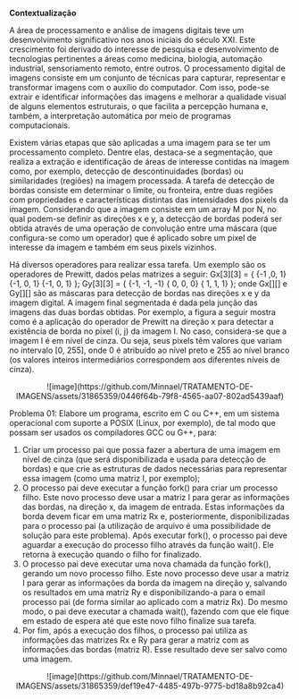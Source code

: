 **Contextualização**

  A área de processamento e análise de imagens digitais teve um desenvolvimento significativo
nos anos iniciais do século XXI. Este crescimento foi derivado do interesse de pesquisa e
desenvolvimento de tecnologias pertinentes a áreas como medicina, biologia, automação
industrial, sensoriamento remoto, entre outros.
O processamento digital de imagens consiste em um conjunto de técnicas para capturar,
representar e transformar imagens com o auxílio do computador. Com isso, pode-se extrair e
identificar informações das imagens e melhorar a qualidade visual de alguns elementos
estruturais, o que facilita a percepção humana e, também, a interpretação automática por meio
de programas computacionais.

  Existem várias etapas que são aplicadas a uma imagem para se ter um processamento
completo. Dentre elas, destaca-se a segmentação, que realiza a extração e identificação de
áreas de interesse contidas na imagem como, por exemplo, detecção de descontinuidades
(bordas) ou similaridades (regiões) na imagem processada.
A tarefa de detecção de bordas consiste em determinar o limite, ou fronteira, entre duas regiões
com propriedades e características distintas das intensidades dos pixels da imagem.
Considerando que a imagem consiste em um array M por N, no qual podem-se definir as
direções x e y, a detecção de bordas poderá ser obtida através de uma operação de
convolução entre uma máscara (que configura-se como um operador) que é aplicado sobre um
pixel de interesse da imagem e também em seus pixels vizinhos. 

  Há diversos operadores para
realizar essa tarefa. Um exemplo são os operadores de Prewitt, dados pelas matrizes a seguir:
Gx[3][3] = { {-1 ,0, 1}
{-1, 0, 1}
{-1, 0, 1} };
Gy[3][3] = { {-1, -1, -1}
{ 0, 0, 0}
{ 1, 1, 1} };
onde Gx[][] e Gy[][] são as máscaras para detecção de bordas nas direções x e y da
imagem digital. A imagem final segmentada é dada pela junção das imagens das duas bordas
obtidas.
Por exemplo, a figura a seguir mostra como é a aplicação do operador de Prewitt na direção x
para detectar a existência de borda no pixel (i, j) da imagem I. No caso, considera-se que a
imagem I é em nível de cinza. Ou seja, seus pixels têm valores que variam no intervalo [0, 255],
onde 0 é atribuído ao nível preto e 255 ao nível branco (os valores inteiros intermediários
correspondem aos diferentes níveis de cinza).

<div align="center">
![image](https://github.com/Minnael/TRATAMENTO-DE-IMAGENS/assets/31865359/0446f64b-79f8-4565-aa07-802ad5439aaf)
</div>

Problema 01:
Elabore um programa, escrito em C ou C++, em um sistema operacional com suporte a POSIX
(Linux, por exemplo), de tal modo que possam ser usados os compiladores GCC ou G++, para:
1. Criar um processo pai que possa fazer a abertura de uma imagem em nível de cinza
(que será disponibilizada e usada para detecção de bordas) e que crie as estruturas de
dados necessárias para representar essa imagem (como uma matriz I, por exemplo);
2. O processo pai deve executar a função fork() para criar um processo filho. Este novo
processo deve usar a matriz I para gerar as informações das bordas, na direção x, da
imagem de entrada. Estas informações da borda devem ficar em uma matriz Rx e,
posteriormente, disponibilizadas para o processo pai (a utilização de arquivo é uma
possibilidade de solução para este problema). Após executar fork(), o processo pai deve
aguardar a execução do processo filho através da função wait(). Ele retorna à execução
quando o filho for finalizado.
3. O processo pai deve executar uma nova chamada da função fork(), gerando um novo
processo filho. Este novo processo deve usar a matriz I para gerar as informações da
borda da imagem na direção y, salvando os resultados em uma matriz Ry e
disponibilizando-a para o email processo pai (de forma similar ao aplicado com a matriz
Rx). Do mesmo modo, o pai deve executar a chamada wait(), fazendo com que ele fique
em estado de espera até que este novo filho finalize sua tarefa.
4. Por fim, após a execução dos filhos, o processo pai utiliza as informações das matrizes
Rx e Ry para gerar a matriz com as informações das bordas (matriz R). Esse resultado
deve ser salvo como uma imagem.

<div align="center">
![image](https://github.com/Minnael/TRATAMENTO-DE-IMAGENS/assets/31865359/def19e47-4485-497b-9775-bd18a8b92ca4)
</div>



